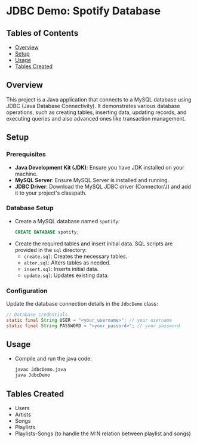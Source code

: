 # JDBC Demo: Spotify Database

## Tables of Contents
- [Overview](#overview)
- [Setup](#setup)
- [Usage](#usage)
- [Tables Created](#tables-created)

## Overview

This project is a Java application that connects to a MySQL database using JDBC (Java Database Connectivity). It demonstrates various database operations, such as creating tables, inserting data, updating records, and executing queries and also advanced ones like transaction management.

## Setup

### Prerequisites
- **Java Development Kit (JDK)**: Ensure you have JDK installed on your machine.
- **MySQL Server**: Ensure MySQL Server is installed and running.
- **JDBC Driver**: Download the MySQL JDBC driver (Connector/J) and add it to your project's classpath.

### Database Setup
- Create a MySQL database named `spotify`:
    ```sql
    CREATE DATABASE spotify;
    ```
- Create the required tables and insert initial data. SQL scripts are provided in the `sql` directory:
    - `create.sql`: Creates the necessary tables.
    - `alter.sql`: Alters tables as needed.
    - `insert.sql`: Inserts initial data.
    - `update.sql`: Updates existing data.

### Configuration
Update the database connection details in the `JdbcDemo` class:
```java
// Database credentials
static final String USER = "<your_username>"; // your username
static final String PASSWORD = "<your_passord>"; // your password
```

## Usage
- Compile and run the java code:
  ``` sh
  javac JdbcDemo.java
  java JdbcDemo
  ```
## Tables Created
-  Users
-  Artists
-  Songs
-  Playlists
-  Playlists-Songs (to handle the M:N relation between playlist and songs)
